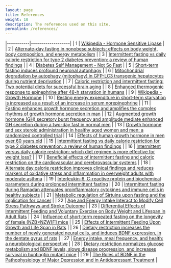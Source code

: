 ```yaml
---
layout: page
title: References
weight: 10
description: The references used on this site.
permalink: /references/
---
```


|-----------|-------------------|
| 1         | [Wikipedia - Hormone Sensitive Lipase](https://en.wikipedia.org/wiki/Hormone-sensitive_lipase) |
| 2         | [Alternate-day fasting in nonobese subjects: effects on body weight, body composition, and energy metabolism](https://www.ncbi.nlm.nih.gov/pubmed/15640462) |
| 3         | [Intermittent fasting vs daily calorie restriction for type 2 diabetes prevention: a review of human findings](http://www.sciencedirect.com/science/article/pii/S193152441400200X) |
| 4         | [Diabetes Self Management - Not So Fast](https://www.diabetesselfmanagement.com/blog/intermittent-fasting-not-so-fast/) |
| 5         | [Short-term fasting induces profound neuronal autophagy](https://www.ncbi.nlm.nih.gov/pmc/articles/PMC3106288/) |
| 6         | [Mitochondrial degradation by autophagy (mitophagy) in GFP-LC3 transgenic hepatocytes during nutrient deprivation](https://www.ncbi.nlm.nih.gov/pubmed/21106691) |
| 7         | [Caloric restriction and intermittent fasting: Two potential diets for successful brain aging](https://www.ncbi.nlm.nih.gov/pmc/articles/PMC2622429/) |
| 8         | [Enhanced thermogenic response to epinephrine after 48-h starvation in humans](https://www.ncbi.nlm.nih.gov/pubmed/2405717) |
| 9         | [Wikipedia - Growth Hormone](https://en.wikipedia.org/wiki/Growth_hormone) |
| 10         | [Resting energy expenditure in short-term starvation is increased as a result of an increase in serum norepinephrine](https://www.ncbi.nlm.nih.gov/pubmed/10837292) |
| 11        | [Fasting enhances growth hormone secretion and amplifies the complex rhythms of growth hormone secretion in man](https://www.ncbi.nlm.nih.gov/pmc/articles/PMC329619/) |
| 12         | [Augmented growth hormone (GH) secretory burst frequency and amplitude mediate enhanced GH secretion during a two-day fast in normal men](https://www.ncbi.nlm.nih.gov/pubmed/1548337) |
| 13         | [Growth hormone and sex steroid administration in healthy aged women and men: a randomized controlled trial](https://www.ncbi.nlm.nih.gov/pubmed/12425705) |
| 14         | [Effects of human growth hormone in men over 60 years old](https://www.ncbi.nlm.nih.gov/pubmed/2355952) |
| 15         | [Intermittent fasting vs daily calorie restriction for type 2 diabetes prevention: a review of human findings](http://www.translationalres.com/article/S1931-5244(14)00200-X/abstract) |
| 16         | [Intermittent versus daily calorie restriction: which diet regimen is more effective for weight loss?](https://www.ncbi.nlm.nih.gov/pubmed/21410865) |
| 17         | [Beneficial effects of intermittent fasting and caloric restriction on the cardiovascular and cerebrovascular systems](http://www.sciencedirect.com/science/article/pii/S095528630400261X) |
| 18         | [Alternate day calorie restriction improves clinical findings and reduces markers of oxidative stress and inflammation in overweight adults with moderate asthma](https://www.ncbi.nlm.nih.gov/pubmed/17291990/) |
| 19         | [Interleukin-6, C-reactive protein and biochemical parameters during prolonged intermittent fasting](https://www.ncbi.nlm.nih.gov/pubmed/17374948) |
| 20         | [Intermittent fasting during Ramadan attenuates proinflammatory cytokines and immune cells in healthy subjects](https://www.ncbi.nlm.nih.gov/pubmed/23244540) |
| 21         | [Metabolic regulation of Sirtuins upon fasting and the implication for cancer](https://www.ncbi.nlm.nih.gov/pubmed/24048020) |
| 22         | [Age and Energy Intake Interact to Modify Cell Stress Pathways and Stroke Outcome](https://www.ncbi.nlm.nih.gov/pmc/articles/PMC2844782/) |
| 23         | [Differential Effects of Intermittent Feeding and Voluntary Exercise on Body Weight and Lifespan in Adult Rats](http://geronj.oxfordjournals.org/content/38/1/36.short) |
| 24         | [Influence of short-term repeated fasting on the longevity of female (NZB×NZW)F1 mice](http://www.sciencedirect.com/science/article/pii/S0047637400001093) |
| 25         | [Effects of Intermittent Feeding Upon Growth and Life Span in Rats](http://www.karger.com/Article/Abstract/212538) |
| 26         | [Dietary restriction increases the number of newly generated neural cells, and induces BDNF expression, in the dentate gyrus of rats](https://www.ncbi.nlm.nih.gov/pubmed/11220789) |
| 27         | [Energy intake, meal frequency, and health: a neurobiological perspective](https://www.ncbi.nlm.nih.gov/pubmed/16011467) |
| 28         | [Dietary restriction normalizes glucose metabolism and BDNF levels, slows disease progression, and increases survival in huntingtin mutant mice](https://www.ncbi.nlm.nih.gov/pmc/articles/PMC151440/) |
| 29         | [The Roles of BDNF in the Pathophysiology of Major Depression and in Antidepressant Treatment](https://www.ncbi.nlm.nih.gov/pmc/articles/PMC3022308/) |
